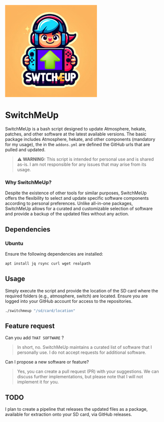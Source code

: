 <!-- Logo -->
<img src="logo.jpeg" height="300px" />
<br>

# SwitchMeUp

SwitchMeUp is a bash script designed to update Atmosphere, hekate, patches, and other software at the latest available versions. The basic package includes Atmosphere, hekate, and other components (mandatory for my usage), the in the `addons.yml` are defined the GitHub urls that are pulled and updated.

> ⚠️ **WARNING:** This script is intended for personal use and is shared as-is. I am not responsible for any issues that may arise from its usage.

### Why SwitchMeUp?

Despite the existence of other tools for similar purposes, SwitchMeUp offers the flexibility to select and update specific software components according to personal preferences. Unlike all-in-one packages, SwitchMeUp allows for a curated and customizable selection of software and provide a backup of the updated files without any action.

## Dependencies

### Ubuntu

Ensure the following dependencies are installed:

```bash
apt install jq rsync curl wget realpath

```

## Usage
Simply execute the script and provide the location of the SD card where the required folders (e.g., atmosphere, switch) are located. Ensure you are logged into your GitHub account for access to the repositories.
```bash
./switchmeup "/sd/card/location"
```

## Feature request
Can you add `THAT SOFTWARE` ?
> In short, no. SwitchMeUp maintains a curated list of software that I personally use. I do not accept requests for additional software.

Can I propose a new software or feature?
> Yes, you can create a pull request (PR) with your suggestions. We can discuss further implementations, but please note that I will not implement it for you.

## TODO
I plan to create a pipeline that releases the updated files as a package, available for extraction onto your SD card, via GitHub releases.